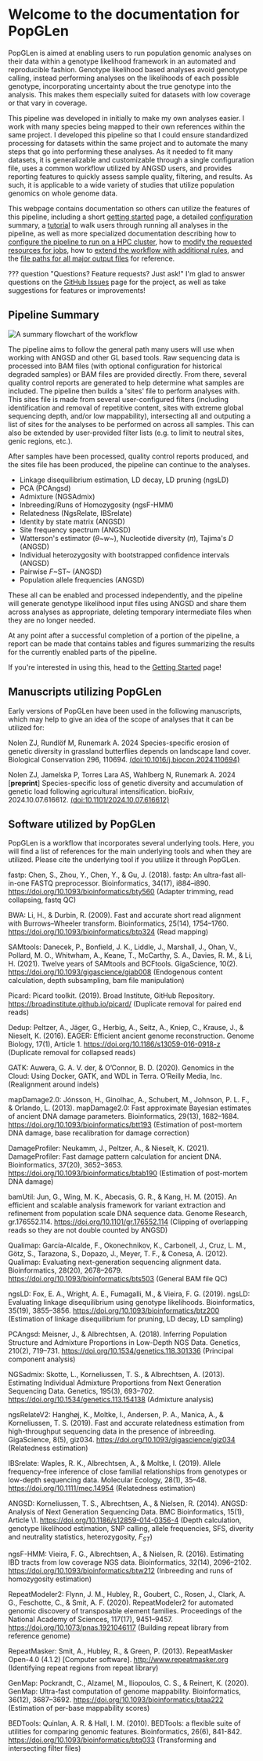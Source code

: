# Welcome to the documentation for PopGLen

PopGLen is aimed at enabling users to run population genomic analyses on their
data within a genotype likelihood framework in an automated and reproducible
fashion. Genotype likelihood based analyses avoid genotype calling, instead
performing analyses on the likelihoods of each possible genotype, incorporating
uncertainty about the true genotype into the analysis. This makes them
especially suited for datasets with low coverage or that vary in coverage.

This pipeline was developed in initially to make my own analyses easier. I work
with many species being mapped to their own references within the same project.
I developed this pipeline so that I could ensure standardized processing for
datasets within the same project and to automate the many steps that go into
performing these analyses. As it needed to fit many datasets, it is
generalizable and customizable through a single configuration file, uses
a common workflow utilized by ANGSD users, and provides reporting features to
quickly assess sample quality, filtering, and results. As such, it is applicable
to a wide variety of studies that utilize population genomics on whole genome
data.

This webpage contains documentation so others can utilize the features of this
pipeline, including a short [getting started](getting-started.md) page, a
detailed [configuration](config.md) summary, a [tutorial](tutorial.md) to walk
users through running all analyses in the pipeline, as well as more specialized
documentation describing how to
[configure the pipeline to run on a HPC cluster](cluster-execution.md), how to
[modify the requested resources for jobs](resources.md), how to
[extend the workflow with additional rules](extending-workflow.md), and the
[file paths for all major output files](outfile-summ.md) for reference.

??? question "Questions? Feature requests? Just ask!"
    I'm glad to answer questions on the
    [GitHub Issues](https://github.com/zjnolen/PopGLen/issues) page for the
    project, as well as take suggestions for features or improvements!

## Pipeline Summary

![A summary flowchart of the workflow](images/workflow.png)

The pipeline aims to follow the general path many users will use when working
with ANGSD and other GL based tools. Raw sequencing data is processed into BAM
files (with optional configuration for historical degraded samples) or BAM
files are provided directly. From there, several quality control reports are
generated to help determine what samples are included. The pipeline then builds
a 'sites' file to perform analyses with. This sites file is made from several
user-configured filters (including identification and removal of repetitive
content, sites with extreme global sequencing depth, and/or low mappability),
intersecting all and outputing a list of sites for the analyses to be performed
on across all samples. This can also be extended by user-provided filter lists
(e.g. to limit to neutral sites, genic regions, etc.).

After samples have been processed, quality control reports produced, and the
sites file has been produced, the pipeline can continue to the analyses.

- Linkage disequilibrium estimation, LD decay, LD pruning (ngsLD)
- PCA (PCAngsd)
- Admixture (NGSAdmix)
- Inbreeding/Runs of Homozygosity (ngsF-HMM)
- Relatedness (NgsRelate, IBSrelate)
- Identity by state matrix (ANGSD)
- Site frequency spectrum (ANGSD)
- Watterson's estimator (*θ~w~*), Nucleotide diversity (*π*), Tajima's *D*
  (ANGSD)
- Individual heterozygosity with bootstrapped confidence intervals (ANGSD)
- Pairwise *F*~ST~ (ANGSD)
- Population allele frequencies (ANGSD)

These all can be enabled and processed independently, and the pipeline will
generate genotype likelihood input files using ANGSD and share them across
analyses as appropriate, deleting temporary intermediate files when they are no
longer needed.

At any point after a successful completion of a portion of the pipeline, a
report can be made that contains tables and figures summarizing the results
for the currently enabled parts of the pipeline.

If you're interested in using this, head to the
[Getting Started](getting-started.md) page!

## Manuscripts utilizing PopGLen

Early versions of PopGLen have been used in the following manuscripts, which may
help to give an idea of the scope of analyses that it can be utilized for:

Nolen ZJ, Rundlöf M, Runemark A. 2024 Species-specific erosion of genetic
diversity in grassland butterflies depends on landscape land cover.
Biological Conservation 296, 110694.
[(doi:10.1016/j.biocon.2024.110694)](https://doi.org/10.1016/j.biocon.2024.110694)

Nolen ZJ, Jamelska P, Torres Lara AS, Wahlberg N, Runemark A. 2024
[**preprint**] Species-specific loss of genetic diversity and accumulation of
genetic load following agricultural intensification. bioRxiv, 2024.10.07.616612.
[(doi:10.1101/2024.10.07.616612)](https://doi.org/10.1101/2024.10.07.616612)

## Software utilized by PopGLen

PopGLen is a workflow that incorporates several underlying tools. Here, you will
find a list of references for the main underlying tools and when they are
utilized. Please cite the underlying tool if you utilize it through PopGLen.

fastp: Chen, S., Zhou, Y., Chen, Y., & Gu, J. (2018). fastp: An ultra-fast
all-in-one FASTQ preprocessor. Bioinformatics, 34(17), i884–i890.
<https://doi.org/10.1093/bioinformatics/bty560> (Adapter trimming, read
collapsing, fastq QC)

BWA: Li, H., & Durbin, R. (2009). Fast and accurate short read alignment with
Burrows–Wheeler transform. Bioinformatics, 25(14), 1754–1760.
<https://doi.org/10.1093/bioinformatics/btp324> (Read mapping)

SAMtools: Danecek, P., Bonfield, J. K., Liddle, J., Marshall, J., Ohan, V.,
Pollard, M. O., Whitwham, A., Keane, T., McCarthy, S. A., Davies, R. M., &
Li, H. (2021). Twelve years of SAMtools and BCFtools. GigaScience, 10(2).
<https://doi.org/10.1093/gigascience/giab008> (Endogenous content calculation,
depth subsampling, bam file manipulation)

Picard: Picard toolkit. (2019). Broad Institute, GitHub Repository.
<https://broadinstitute.github.io/picard/> (Duplicate removal for paired end
reads)

Dedup: Peltzer, A., Jäger, G., Herbig, A., Seitz, A., Kniep, C., Krause, J., &
Nieselt, K. (2016). EAGER: Efficient ancient genome reconstruction. Genome
Biology, 17(1), Article 1. <https://doi.org/10.1186/s13059-016-0918-z>
(Duplicate removal for collapsed reads)

GATK: Auwera, G. A. V. der, & O’Connor, B. D. (2020). Genomics in the Cloud:
Using Docker, GATK, and WDL in Terra. O’Reilly Media, Inc. (Realignment around
indels)

mapDamage2.0: Jónsson, H., Ginolhac, A., Schubert, M., Johnson, P. L. F., &
Orlando, L. (2013). mapDamage2.0: Fast approximate Bayesian estimates of ancient
DNA damage parameters. Bioinformatics, 29(13), 1682–1684.
<https://doi.org/10.1093/bioinformatics/btt193> (Estimation of post-mortem DNA
damage, base recalibration for damage correction)

DamageProfiler: Neukamm, J., Peltzer, A., & Nieselt, K. (2021). DamageProfiler:
Fast damage pattern calculation for ancient DNA. Bioinformatics, 37(20),
3652–3653. <https://doi.org/10.1093/bioinformatics/btab190> (Estimation of
post-mortem DNA damage)

bamUtil: Jun, G., Wing, M. K., Abecasis, G. R., & Kang, H. M. (2015). An
efficient and scalable analysis framework for variant extraction and refinement
from population scale DNA sequence data. Genome Research, gr.176552.114.
<https://doi.org/10.1101/gr.176552.114> (Clipping of overlapping reads so they
are not double counted by ANGSD)

Qualimap: García-Alcalde, F., Okonechnikov, K., Carbonell, J., Cruz, L. M.,
Götz, S., Tarazona, S., Dopazo, J., Meyer, T. F., & Conesa, A. (2012). Qualimap:
Evaluating next-generation sequencing alignment data. Bioinformatics, 28(20),
2678–2679. <https://doi.org/10.1093/bioinformatics/bts503> (General BAM file QC)

ngsLD: Fox, E. A., Wright, A. E., Fumagalli, M., & Vieira, F. G. (2019). ngsLD:
Evaluating linkage disequilibrium using genotype likelihoods. Bioinformatics,
35(19), 3855–3856. <https://doi.org/10.1093/bioinformatics/btz200> (Estimation
of linkage disequilibrium for pruning, LD decay, LD sampling)

PCAngsd: Meisner, J., & Albrechtsen, A. (2018). Inferring Population Structure
and Admixture Proportions in Low-Depth NGS Data. Genetics, 210(2), 719–731.
<https://doi.org/10.1534/genetics.118.301336> (Principal component analysis)

NGSadmix: Skotte, L., Korneliussen, T. S., & Albrechtsen, A. (2013). Estimating
Individual Admixture Proportions from Next Generation Sequencing Data. Genetics,
195(3), 693–702. <https://doi.org/10.1534/genetics.113.154138> (Admixture
analysis)

ngsRelateV2: Hanghøj, K., Moltke, I., Andersen, P. A., Manica, A., &
Korneliussen, T. S. (2019). Fast and accurate relatedness estimation from
high-throughput sequencing data in the presence of inbreeding. GigaScience,
8(5), giz034. <https://doi.org/10.1093/gigascience/giz034> (Relatedness
estimation)

IBSrelate: Waples, R. K., Albrechtsen, A., & Moltke, I. (2019). Allele
frequency-free inference of close familial relationships from genotypes or
low-depth sequencing data. Molecular Ecology, 28(1), 35–48.
<https://doi.org/10.1111/mec.14954> (Relatedness estimation)

ANGSD: Korneliussen, T. S., Albrechtsen, A., & Nielsen, R. (2014). ANGSD:
Analysis of Next Generation Sequencing Data. BMC Bioinformatics, 15(1), Article
\1. <https://doi.org/10.1186/s12859-014-0356-4> (Depth calculation, genotype
likelihood estimation, SNP calling, allele frequencies, SFS, diverity and
neutrality statistics, heterozygosity, $F_{ST}$)

ngsF-HMM: Vieira, F. G., Albrechtsen, A., & Nielsen, R. (2016). Estimating IBD
tracts from low coverage NGS data. Bioinformatics, 32(14), 2096–2102.
<https://doi.org/10.1093/bioinformatics/btw212> (Inbreeding and runs of
homozygosity estimation)

RepeatModeler2: Flynn, J. M., Hubley, R., Goubert, C., Rosen, J., Clark, A. G.,
Feschotte, C., & Smit, A. F. (2020). RepeatModeler2 for automated genomic
discovery of transposable element families. Proceedings of the National Academy
of Sciences, 117(17), 9451–9457. <https://doi.org/10.1073/pnas.1921046117>
(Building repeat library from reference genome)

RepeatMasker: Smit, A., Hubley, R., & Green, P. (2013). RepeatMasker Open-4.0
(4.1.2) [Computer software]. <http://www.repeatmasker.org> (Identifying repeat
regions from repeat library)

GenMap: Pockrandt, C., Alzamel, M., Iliopoulos, C. S., & Reinert, K. (2020).
GenMap: Ultra-fast computation of genome mappability. Bioinformatics, 36(12),
3687–3692. <https://doi.org/10.1093/bioinformatics/btaa222> (Estimation of
per-base mappability scores)

BEDTools: Quinlan, A. R. & Hall, I. M. (2010). BEDTools: a flexible suite of
utilities for comparing genomic features. Bioinformatics, 26(6), 841-842.
<https://doi.org/10.1093/bioinformatics/btq033> (Transforming and intersecting
filter files)
